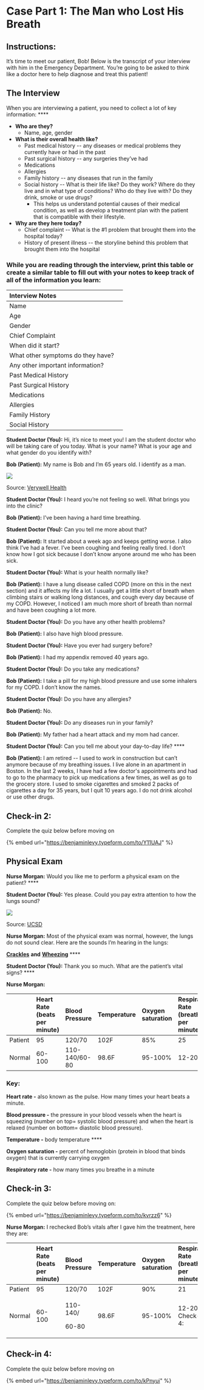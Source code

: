 # Case Part 1: The Man who Lost His Breath

## **Instructions:** 

It’s time to meet our patient, Bob! Below is the transcript of your interview with him in the Emergency Department. You’re going to be asked to think like a doctor here to help diagnose and treat this patient!

## **The Interview**

When you are interviewing a patient, you need to collect a lot of key information:  ****

* **Who are they?**
  * Name, age, gender 
* **What is their overall health like?** 
  * Past medical history -- any diseases or medical problems they currently have or had in the past
  * Past surgical history -- any surgeries they’ve had 
  * Medications 
  * Allergies 
  * Family history -- any diseases that run in the family
  * Social history -- What is their life like? Do they work? Where do they live and in what type of conditions? Who do they live with? Do they drink, smoke or use drugs? 
    * This helps us understand potential causes of their medical condition, as well as develop a treatment plan with the patient that is compatible with their lifestyle. 
* **Why are they here today?** 
  * Chief complaint -- What is the \#1 problem that brought them into the hospital today?
  * History of present illness -- the storyline behind this problem that brought them into the hospital

### **While you are reading through the interview, print this table or create a similar table to fill out with your notes to keep track of all of the information you learn:**

| Interview Notes |  |
| :--- | :--- |
| Name |  |
| Age |  |
| Gender |  |
| Chief Complaint |  |
| When did it start? |  |
| What other symptoms do they have? |  |
| Any other important information? |  |
| Past Medical History |  |
| Past Surgical History |  |
| Medications |  |
| Allergies |  |
| Family History |  |
| Social History |  |

**Student Doctor \(You\):** Hi, it’s nice to meet you! I am the student doctor who will be taking care of you today. What is your name? What is your age and what gender do you identify with? 

**Bob \(Patient\):** My name is Bob and I’m 65 years old. I identify as a man. 

![](https://lh6.googleusercontent.com/GGDtrKZRHAn6DQmuPJbufXEyOjx2gLxOnWfGvgco5sZkiaHzygPV_LxGe6Z2aS0GZGEIvvKBT1m9M5b_1taeelHoVD_0Z7orlf7rsZxLMDLvBlmCAsVrvaiuiLkTMnBpGXRnax2U)

Source: [Verywell Health](https://www.verywellhealth.com/thmb/LDL2WghLx8tDzhzOm7St4glApf0=/400x250/filters:no_upscale%28%29:max_bytes%28150000%29:strip_icc%28%29/hospitalstay-5a32aa7e0c1a82003633338b.jpg)

**Student Doctor \(You\):** I heard you’re not feeling so well. What brings you into the clinic? 

**Bob \(Patient\):** I’ve been having a hard time breathing. 

**Student Doctor \(You\):** Can you tell me more about that? 

**Bob \(Patient\):** It started about a week ago and keeps getting worse. I also think I’ve had a fever. I’ve been coughing and feeling really tired. I don’t know how I got sick because I don’t know anyone around me who has been sick. 

**Student Doctor \(You\):** What is your health normally like? 

**Bob \(Patient\):** I have a lung disease called COPD \(more on this in the next section\) and it affects my life a lot. I usually get a little short of breath when climbing stairs or walking long distances, and cough every day because of my COPD. However, I noticed I am much more short of breath than normal and have been coughing a lot more. 

**Student Doctor \(You\):** Do you have any other health problems? 

**Bob \(Patient\):** I also have high blood pressure. 

**Student Doctor \(You\):** Have you ever had surgery before? 

**Bob \(Patient\):** I had my appendix removed 40 years ago. 

**Student Doctor \(You\):** Do you take any medications? 

**Bob \(Patient\):** I take a pill for my high blood pressure and use some inhalers for my COPD. I don’t know the names. 

**Student Doctor \(You\):** Do you have any allergies? 

**Bob \(Patient\):** No.

**Student Doctor \(You\):** Do any diseases run in your family? 

**Bob \(Patient\):** My father had a heart attack and my mom had cancer.

**Student Doctor \(You\):** Can you tell me about your day-to-day life? ****

**Bob \(Patient\):** I am retired -- I used to work in construction but can’t anymore because of my breathing issues. I live alone in an apartment in Boston. In the last 2 weeks, I have had a few doctor's appointments and had to go to the pharmacy to pick up medications a few times, as well as go to the grocery store. I used to smoke cigarettes and smoked 2 packs of cigarettes a day for 35 years, but I quit 10 years ago. I do not drink alcohol or use other drugs.

## Check-in 2:

Complete the quiz below before moving on

{% embed url="https://benjaminlevy.typeform.com/to/Y11UAJ" %}

## Physical Exam

**Nurse Morgan:** Would you like me to perform a physical exam on the patient? ****

**Student Doctor \(You\):** Yes please. Could you pay extra attention to how the lungs sound? 

![](https://lh6.googleusercontent.com/Oy-aRKCDf8rWsKoze4E-shaArA6f0ovy82PPcn4cIs_EbwvsmrvDqYdAMBlJAVCMVVn94NjIr5jVbzUG7mLSSq6ZTbAje-oqCjRAxsgT598hZkPytJCItwhgz0bOWw87UNSZlT8d)

Source: [UCSD](https://meded.ucsd.edu/clinicalmed/lungs_auscutation.jpg)

**Nurse Morgan:** Most of the physical exam was normal, however, the lungs do not sound clear. Here are the sounds I’m hearing in the lungs: 

[**Crackles**](https://www.youtube.com/watch?v=LHqqvrm2j6g) **and** [**Wheezing**](https://www.youtube.com/watch?v=T4qNgi4Vrvo) ****

**Student Doctor \(You\):** Thank you so much. What are the patient’s vital signs? ****

**Nurse Morgan:** 

|  | **Heart Rate \(beats per minute\)** | **Blood Pressure** | **Temperature** | **Oxygen saturation** | **Respiratory Rate \(breaths per minute\)** |
| :--- | :--- | :--- | :--- | :--- | :--- |
| Patient | 95 | 120/70 | 102F | 85% | 25 |
| Normal | 60-100 | 110-140/60-80 | 98.6F | 95-100% | 12-20 |

### **Key:**

**Heart rate -** also known as the pulse. How many times your heart beats a minute.

**Blood pressure -** the pressure in your blood vessels when the heart is squeezing \(number on top= systolic blood pressure\) and when the heart is relaxed \(number on bottom= diastolic blood pressure\). 

**Temperature -** body temperature ****

**Oxygen saturation -** percent of hemoglobin \(protein in blood that binds oxygen\) that is currently carrying oxygen 

**Respiratory rate -** how many times you breathe in a minute

## Check-in 3:

Complete the quiz below before moving on:

{% embed url="https://benjaminlevy.typeform.com/to/kvrzz6" %}





**Nurse Morgan:** I rechecked Bob’s vitals after I gave him the treatment, here they are: 

<table>
  <thead>
    <tr>
      <th style="text-align:left"></th>
      <th style="text-align:left"><b>Heart Rate (beats per minute)</b>
      </th>
      <th style="text-align:left"><b>Blood Pressure</b>
      </th>
      <th style="text-align:left"><b>Temperature</b>
      </th>
      <th style="text-align:left"><b>Oxygen saturation</b>
      </th>
      <th style="text-align:left"><b>Respiratory Rate (breaths per minute)</b>
      </th>
    </tr>
  </thead>
  <tbody>
    <tr>
      <td style="text-align:left">Patient</td>
      <td style="text-align:left">95</td>
      <td style="text-align:left">120/70</td>
      <td style="text-align:left">102F</td>
      <td style="text-align:left">90%</td>
      <td style="text-align:left">21</td>
    </tr>
    <tr>
      <td style="text-align:left">Normal</td>
      <td style="text-align:left">60-100</td>
      <td style="text-align:left">
        <p>110-140/</p>
        <p>60-80</p>
      </td>
      <td style="text-align:left">98.6F</td>
      <td style="text-align:left">95-100%</td>
      <td style="text-align:left">12-20
        <br />Check-in 4:
        <br />
      </td>
    </tr>
  </tbody>
</table>

## Check-in 4:

Complete the quiz below before moving on

{% embed url="https://benjaminlevy.typeform.com/to/kPnyui" %}



